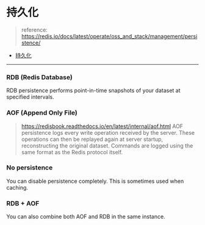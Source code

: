 # 持久化
> reference:  
> https://redis.io/docs/latest/operate/oss_and_stack/management/persistence/
- [持久化](#持久化)

---

### RDB (Redis Database)
RDB persistence performs point-in-time snapshots of your dataset at specified intervals.

### AOF (Append Only File)
> https://redisbook.readthedocs.io/en/latest/internal/aof.html
AOF persistence logs every write operation received by the server. These operations can then be replayed again at server startup, reconstructing the original dataset. Commands are logged using the same format as the Redis protocol itself.

### No persistence
You can disable persistence completely. This is sometimes used when caching.

### RDB + AOF
You can also combine both AOF and RDB in the same instance.
